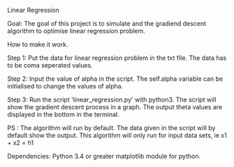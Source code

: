 Linear Regression

Goal:
	The goal of this project is to simulate and the gradiend descent algorithm to optimise linear regression problem.

How to make it work.

Step 1:	Put the data for linear regression problem in the txt file.
		 The data has to be coma seperated values.

Step 2: Input the value of alpha in the script.
		 The self.alpha variable can be initialised to change the values of alpha.

Step 3: Run the script 'linear_regression.py' with python3. The script will show the
		 gradient descent process in a graph. The output theta values are displayed 
		 in the bottom in the terminal.


PS : The algorithm will run by default. The data given in the script will by default
	  show the output. This algorithm will only run for input data sets, ie
	  x1 + x2 = h1

Dependencies:
	Python 3.4 or greater
	matplotlib module for python.